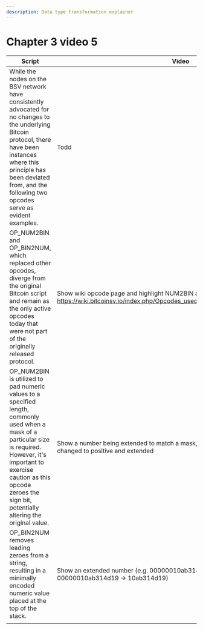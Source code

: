 ```yaml
---
description: Data type transformation explainer
---
```


# Chapter 3 video 5



| Script                                                                                                                                                                                                                                                    | Video                                                                                                                                                                                                                                                     |
| --------------------------------------------------------------------------------------------------------------------------------------------------------------------------------------------------------------------------------------------------------- | --------------------------------------------------------------------------------------------------------------------------------------------------------------------------------------------------------------------------------------------------------- |
| While the nodes on the BSV network have consistently advocated for no changes to the underlying Bitcoin protocol, there have been instances where this principle has been deviated from, and the following two opcodes serve as evident examples.         | Todd                                                                                                                                                                                                                                                      |
| OP\_NUM2BIN and OP\_BIN2NUM, which replaced other opcodes, diverge from the original Bitcoin script and remain as the only active opcodes today that were not part of the originally released protocol.                                                   | <p>Show wiki opcode page and highlight NUM2BIN and BIN2NUM<br><a href="https://wiki.bitcoinsv.io/index.php/Opcodes_used_in_Bitcoin_Script#Data_Manipulation">https://wiki.bitcoinsv.io/index.php/Opcodes_used_in_Bitcoin_Script#Data_Manipulation</a></p> |
| OP\_NUM2BIN is utilized to pad numeric values to a specified length, commonly used when a mask of a particular size is required. However, it's important to exercise caution as this opcode zeroes the sign bit, potentially altering the original value. | Show a number being extended to match a mask, also show a negative number being changed to positive and extended                                                                                                                                          |
| OP\_BIN2NUM removes leading zeroes from a string, resulting in a minimally encoded numeric value placed at the top of the stack.                                                                                                                          | Show an extended number (e.g. 00000010ab314d19) being 'optimally encoded (e.g. 00000010ab314d19 -> 10ab314d19)                                                                                                                                            |
|                                                                                                                                                                                                                                                           |                                                                                                                                                                                                                                                           |

